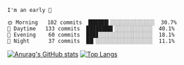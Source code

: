 <!--START_SECTION:productive-box-in-readme-->
```text
I'm an early 🐥

🌞 Morning   102 commits  ██████▍░░░░░░░░░░░░░░  30.7%
🌆 Daytime   133 commits  ████████▍░░░░░░░░░░░░  40.1%
🌃 Evening    60 commits  ███▊░░░░░░░░░░░░░░░░░  18.1%
🌚 Night      37 commits  ██▎░░░░░░░░░░░░░░░░░░  11.1%
```
<!--END_SECTION:productive-box-in-readme-->
[![Anurag's GitHub stats](https://github-readme-stats.vercel.app/api?username=tykeaboyloy&count_private=true&theme=vue-light&show_icons=true)](https://github.com/anuraghazra/github-readme-stats)
[![Top Langs](https://github-readme-stats.vercel.app/api/top-langs/?username=tykeaboyloy&layout=compact&theme=vue-light&langs_count=8)](https://github.com/anuraghazra/github-readme-stats)

